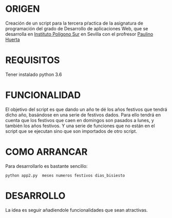 # ORIGEN

Creación de un script para la tercera pŕactica de la asignatura de programación del grado de Desarrollo 
de aplicaciones Web, que se desarrolla en [Instituto Polígono Sur](https://iespoligonosur.org/) en Sevilla
con el profresor [Paulino Huerta](https://github.com/paulinohuerta)


# REQUISITOS

Tener instalado python 3.6

# FUNCIONALIDAD

El objetivo del script es que dando un año te dé los años festivos que tendrá dicho año, basándose 
en una serie de festivos dados. 
Para ello tendrá en cuenta que los festivos que caen en domingos son pasados a lunes, y también los años 
festivos. Y una serie de funciones que no están en el script que se ejecutan sino que son importados de otro script.


# COMO ARRANCAR

Para desarrollarlo es bastante sencillo: 



`python app2.py  meses numeros festivos dias_bisiesto`

# DESARROLLO 

La idea es seguir añadiendole funcionalidades que sean atractivas. 
